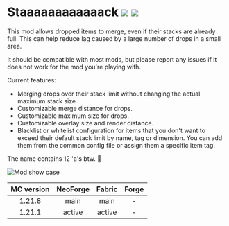 # Staaaaaaaaaaaack [![](https://img.shields.io/modrinth/dt/myL7fuqp?label=modrinth)](https://modrinth.com/mod/staaaaaaaaaaaack) [![](https://cf.way2muchnoise.eu/short_staaaaaaaaaaaack_downloads.svg)](https://www.curseforge.com/minecraft/mc-mods/staaaaaaaaaaaack) 

This mod allows dropped items to merge, even if their stacks are already full. This can help reduce lag caused by a large number of drops in a small area.

It should be compatible with most mods, but please report any issues if it does not work for the mod you're playing with.

Current features:
- Merging drops over their stack limit without changing the actual maximum stack size
- Customizable merge distance for drops.
- Customizable maximum size for drops.
- Customizable overlay size and render distance.
- Blacklist or whitelist configuration for items that you don't want to exceed their default stack limit by name, 
  tag or dimension. You can add them from the common config file or assign them a specific item tag.

The name contains 12 'a's btw. 🍔

![Mod show case](https://cdn.modrinth.com/data/myL7fuqp/images/ae86decac06068d8aed8af5aa82648d83b2ddb6e.gif)


| MC version | NeoForge | Fabric |  Forge   |
|:----------:|:--------:|:------:|:--------:|
|   1.21.8   |   main   |  main  |    -     |
|   1.21.1   |  active  | active |    -     |
